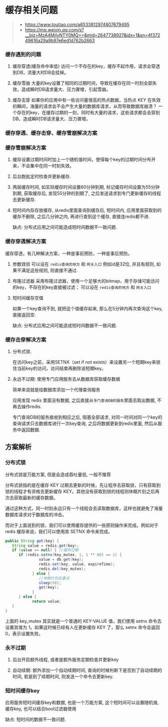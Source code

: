 # 缓存相关问题

> - <https://www.toutiao.com/a6533812974807679495>
> - <https://mp.weixin.qq.com/s?__biz=MzA4MjIyNTY0MQ==&mid=2647738927&idx=1&sn=4f37249616a29a9b97e6ed1d762b2663>

### 缓存遇到的问题

1. 缓存穿透(缓存命中率低)
   访问一个不存在的key，缓存不起作用，请求会穿透到DB，流量大时DB会挂掉。

2. 缓存雪崩
   大量的key设置了相同的过期时间，导致在缓存在同一时刻全部失效，造成瞬时DB请求量大、压力骤增，引起雪崩。

3. 缓存击穿
   如果你的应用中有一些访问量很高的热点数据，当热点 KEY 在失效的瞬间，海量的请求会不会产生大量的数据库请求，从而导致数据库崩溃？
   一个存在的key，在缓存过期的一刻，同时有大量的请求，这些请求都会击穿到DB，造成瞬时DB请求量大、压力骤增。

### 缓存穿透、缓存击穿、缓存雪崩解决方案

### 缓存雪崩解决方案

1. 缓存设置过期时间时加上一个随机值时间，使得每个key的过期时间分布开来，不会集中在同一时刻失效。

2. 后台跑批定时检查并更新缓存.

3. 两层缓存时间, 如实际缓存时间设置60分钟到期, 标记缓存时间设置为55分钟到期, 获取缓存后, 发现55分钟的到期了, 之后发送请求到专门更新缓存的线程去更新缓存.

4. 短时间内存存放缓存, 从redis里面查询到缓存后, 短时间内, 应用里面获取到的缓存不删除, 之后几分钟之内, 再进行查到这个缓存, 直接连redis都不进.

   缺点: 分布式应用之间可能造成短时间数据不一致问题.

### 缓存穿透解决方案

缓存穿透，有几种解决方案，一种是事前预防，一种是事后预防。

1. 参数效验
   可以设在 `redis查询的地方` 和 `网关入口`
   例如id是32位, 并且有规则, 如果不满足这些规则, 则直接不通过.

2. 布隆过滤器
   采用布隆过滤器，使用一个足够大的bitmap，用于存储可能访问的key，不存在的key直接被过滤；
   可以设在 `redis查询的地方` 和 `网关入口`

3. 短时间缓存空值

   如果一个key查询不到, 就把这个值缓存起来, 那么在5分钟内再次查询这个key, 直接返回空.
   
   缺点: 分布式应用之间可能造成短时间数据不一致问题.

### 缓存击穿解决方案

1. 分布式锁.

   在访问key之前，采用SETNX（set if not exists）来设置另一个短期key来锁住当前key的访问，访问结束再删除该短期key。

2. 永远不过期: 使用专门应用服务去从数据库获取缓存数据

   简单来说就是给数据库添加一个代理查询服务

   应用发现 redis 里面没有数据, 之后直接从`专门查询DB的服务`里面去取出数据, 不再去操作redis.
   
   专门查询DB的服务接收到相应之后, 阻塞全部请求, 对同一时间对同一个key的查询请求只去数据库进行一次key查询, 之后将数据更新到redis里面, 然后从服务中返回数据.

## 方案解析

### 分布式锁

分布式锁是万能方案, 但是会造成吞吐量低, 一般不推荐

分布式锁指的是在缓存 KEY 过期去更新的时候，先让程序去获取锁，只有获取到锁的线程才有资格去更新缓存 KEY。其他没有获取到锁的线程则休眠片刻之后再次去获取最新的缓存数据。

通过这种方式，同一时刻永远只有一个线程会去读取数据库，这样也就避免了海量数据库请求对于数据库的冲击。

而对于上面说到的锁，我们可以使用缓存提供的一些原则操作来完成。例如对于 redis 缓存来说，我们可以使用其 SETNX 命令来完成。

   ```java
   public String get(key) {
      String value = redis.get(key);
      if (value == null) { //缓存过期
         if (redis.setnx(key_mutex, 1, 1 ** 60) == 1) {
                  value = db.get(key);
                  redis.set(key, value, expireTime);
                  redis.del(key_mutex);
               } else {
                  //休眠片刻后重试
                  sleep(50);
                  get(key);
               }
         } else {
               return value;
      }
   }
   ```

上面的 key_mutex 其实就是一个普通的 KEY-VALUE 值，我们使用 setnx 命令去设置其值为 1。如果这时候已经有人在更新缓存 KEY 了，那么 setnx 命令会返回 0，表示设置失败。

### 永不过期

1. 后台开启额外线程, 或者是额外服务定期检查并更新key

2. 自动续期: 额外添加一个自动续期时间, 查询的时候判断下是否到了自动续期的时间, 若是到了续期时间, 则发送一个命令去更新key.

### 短时间缓存key

应用服务短时间缓存key和数据, 也是一个万能方案, 这个短时间可以设置随机值, 缓存key, 也可以结合bool过滤器使用

缺点: 短时间的数据不一致问题.
